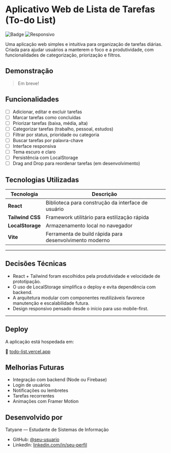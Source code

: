 # Aplicativo Web de Lista de Tarefas (To-do List)

![Badge](https://img.shields.io/badge/status-em%20desenvolvimento-yellow) ![Responsivo](https://img.shields.io/badge/Responsivo-Sim-blue)


Uma aplicação web simples e intuitiva para organização de tarefas diárias. Criada para ajudar usuários a manterem o foco e a produtividade, com funcionalidades de categorização, priorização e filtros.


## Demonstração
> Em breve!


## Funcionalidades
- [ ] Adicionar, editar e excluir tarefas
- [ ] Marcar tarefas como concluídas
- [ ] Priorizar tarefas (baixa, média, alta)
- [ ] Categorizar tarefas (trabalho, pessoal, estudos)
- [ ] Filtrar por status, prioridade ou categoria
- [ ] Buscar tarefas por palavra-chave
- [ ] Interface responsiva
- [ ] Tema escuro e claro
- [ ] Persistência com LocalStorage
- [ ] Drag and Drop para reordenar tarefas (em desenvolvimento)

## Tecnologias Utilizadas

| Tecnologia       | Descrição                                               |
|------------------|---------------------------------------------------------|
| **React**        | Biblioteca para construção da interface de usuário      |
| **Tailwind CSS** | Framework utilitário para estilização rápida            |
| **LocalStorage** | Armazenamento local no navegador                        |
| **Vite**         | Ferramenta de build rápida para desenvolvimento moderno |

---

## Decisões Técnicas
- React + Tailwind foram escolhidos pela produtividade e velocidade de prototipação.
- O uso de LocalStorage simplifica o deploy e evita dependência com backend.
- A arquitetura modular com componentes reutilizáveis favorece manutenção e escalabilidade futura.
- Design responsivo pensado desde o início para uso mobile-first.

---

##  Deploy
A aplicação está hospedada em:

🔗 [todo-list.vercel.app]()

## Melhorias Futuras
- Integração com backend (Node ou Firebase)
- Login de usuários
- Notificações ou lembretes
- Tarefas recorrentes
- Animações com Framer Motion

##  Desenvolvido por
Tatyane — Estudante de Sistemas de Informação

- GitHub: [@seu-usuario]()
- LinkedIn: [linkedin.com/in/seu-perfil]()
